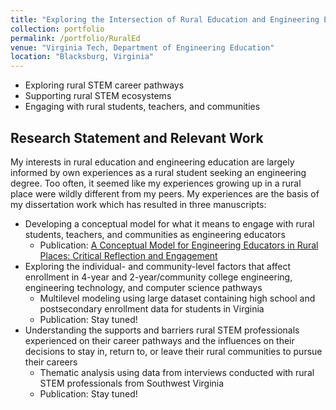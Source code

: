 ```yaml
---
title: "Exploring the Intersection of Rural Education and Engineering Education"
collection: portfolio
permalink: /portfolio/RuralEd
venue: "Virginia Tech, Department of Engineering Education"
location: "Blacksburg, Virginia"
---
```

* Exploring rural STEM career pathways
* Supporting rural STEM ecosystems
* Engaging with rural students, teachers, and communities
  
## Research Statement and Relevant Work
My interests in rural education and engineering education are largely informed by own experiences as a rural student seeking an engineering degree. Too often, it seemed like my experiences growing up in a rural place were wildly different from my peers. My experiences are the basis of my dissertation work which has resulted in three manuscripts:

* Developing a conceptual model for what it means to engage with rural students, teachers, and communities as engineering educators
  * Publication: [A Conceptual Model for Engineering Educators in Rural Places: Critical Reflection and Engagement](https://seejournal.org/articles/10.21061/see.97)
* Exploring the individual- and community-level factors that affect enrollment in 4-year and 2-year/community college engineering, engineering technology, and computer science pathways
  * Multilevel modeling using large dataset containing high school and postsecondary enrollment data for students in Virginia
  * Publication: Stay tuned!
* Understanding the supports and barriers rural STEM professionals experienced on their career pathways and the influences on their decisions to stay in, return to, or leave their rural communities to pursue their careers
  * Thematic analysis using data from interviews conducted with rural STEM professionals from Southwest Virginia
  * Publication: Stay tuned!
